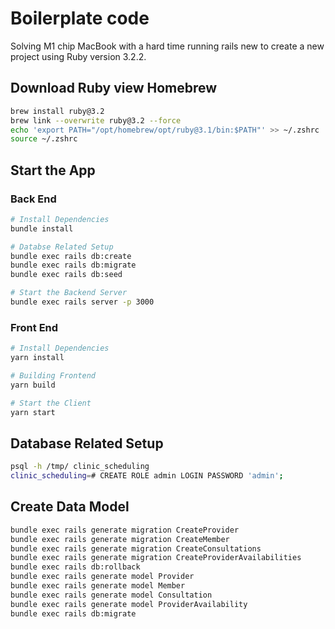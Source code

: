 # Boilerplate code
Solving M1 chip MacBook with a hard time running rails new to create a new project using Ruby version 3.2.2.

## Download Ruby view Homebrew
```sh
brew install ruby@3.2
brew link --overwrite ruby@3.2 --force
echo 'export PATH="/opt/homebrew/opt/ruby@3.1/bin:$PATH"' >> ~/.zshrc
source ~/.zshrc
```

## Start the App
### Back End
```sh
# Install Dependencies
bundle install

# Databse Related Setup
bundle exec rails db:create
bundle exec rails db:migrate
bundle exec rails db:seed

# Start the Backend Server
bundle exec rails server -p 3000
```

### Front End
```sh
# Install Dependencies
yarn install

# Building Frontend
yarn build

# Start the Client
yarn start
```

## Database Related Setup
```sh
psql -h /tmp/ clinic_scheduling
clinic_scheduling=# CREATE ROLE admin LOGIN PASSWORD 'admin';
```

## Create Data Model
```sh
bundle exec rails generate migration CreateProvider
bundle exec rails generate migration CreateMember
bundle exec rails generate migration CreateConsultations
bundle exec rails generate migration CreateProviderAvailabilities
bundle exec rails db:rollback
bundle exec rails generate model Provider
bundle exec rails generate model Member
bundle exec rails generate model Consultation
bundle exec rails generate model ProviderAvailability
bundle exec rails db:migrate
```
